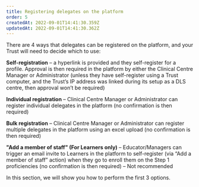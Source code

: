 ```yaml
---
title: Registering delegates on the platform
order: 5
createdAt: 2022-09-01T14:41:30.359Z
updatedAt: 2022-09-01T14:41:30.362Z
---
```

There are 4 ways that delegates can be registered on the platform, and your Trust will need to decide which to use:

**Self-registration** – a hyperlink is provided and they self-register for a profile. Approval is then required in the platform by either the Clinical Centre Manager or Administrator (unless they have self-register using a Trust computer, and the Trust’s IP address was linked during its setup as a DLS centre, then approval won’t be required)

**Individual registration** – Clinical Centre Manager or Administrator can register individual delegates in the platform (no confirmation is then required)

**Bulk registration** – Clinical Centre Manager or Administrator can register multiple delegates in the platform using an excel upload (no confirmation is then required)

**"Add a member of staff" (For Learners only)** – Educator/Managers can trigger an email invite  to Learners in the platform to self-register (via “Add a member of staff” action) when they go to enroll them on the Step 1 proficiencies (no confirmation is then required) – Not recommended

In this section, we will show you how to perform the first 3 options. 
